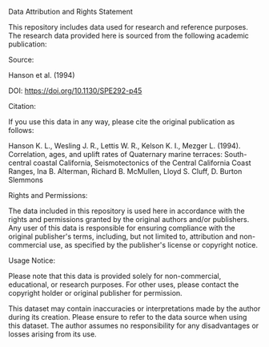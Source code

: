Data Attribution and Rights Statement


This repository includes data used for research and reference purposes. The research data provided here is sourced from the following academic publication:


Source:

Hanson et al. (1994)

DOI: https://doi.org/10.1130/SPE292-p45

Citation:

If you use this data in any way, please cite the original publication as follows:

Hanson K. L., Wesling J. R., Lettis W. R., Kelson K. I., Mezger L. (1994). Correlation, ages, and uplift rates of Quaternary marine terraces: South-central coastal California, Seismotectonics of the Central California Coast Ranges, Ina B. Alterman, Richard B. McMullen, Lloyd S. Cluff, D. Burton Slemmons

Rights and Permissions:

The data included in this repository is used here in accordance with the rights and permissions granted by the original authors and/or publishers. Any user of this data is responsible for ensuring compliance with the original publisher's terms, including, but not limited to, attribution and non-commercial use, as specified by the publisher's license or copyright notice.

Usage Notice:

Please note that this data is provided solely for non-commercial, educational, or research purposes. For other uses, please contact the copyright holder or original publisher for permission.

This dataset may contain inaccuracies or interpretations made by the author during its creation. Please ensure to refer to the data source when using this dataset. The author assumes no responsibility for any disadvantages or losses arising from its use.
